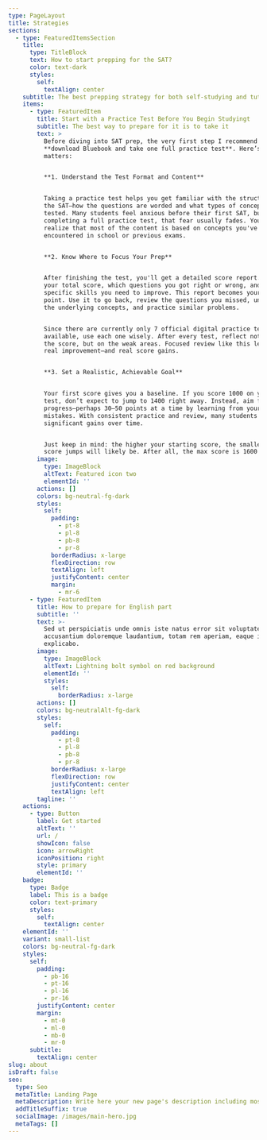 ```yaml
---
type: PageLayout
title: Strategies
sections:
  - type: FeaturedItemsSection
    title:
      type: TitleBlock
      text: How to start prepping for the SAT?
      color: text-dark
      styles:
        self:
          textAlign: center
    subtitle: The best prepping strategy for both self-studying and tutoring
    items:
      - type: FeaturedItem
        title: Start with a Practice Test Before You Begin Studyingt
        subtitle: The best way to prepare for it is to take it
        text: >
          Before diving into SAT prep, the very first step I recommend is this:
          **download Bluebook and take one full practice test**. Here’s why it
          matters:


          **1. Understand the Test Format and Content**


          Taking a practice test helps you get familiar with the structure of
          the SAT—how the questions are worded and what types of concepts are
          tested. Many students feel anxious before their first SAT, but after
          completing a full practice test, that fear usually fades. You’ll
          realize that most of the content is based on concepts you've already
          encountered in school or previous exams.


          **2. Know Where to Focus Your Prep**


          After finishing the test, you'll get a detailed score report. It shows
          your total score, which questions you got right or wrong, and the
          specific skills you need to improve. This report becomes your starting
          point. Use it to go back, review the questions you missed, understand
          the underlying concepts, and practice similar problems.


          Since there are currently only 7 official digital practice tests
          available, use each one wisely. After every test, reflect not just on
          the score, but on the weak areas. Focused review like this leads to
          real improvement—and real score gains.


          **3. Set a Realistic, Achievable Goal**


          Your first score gives you a baseline. If you score 1000 on your first
          test, don’t expect to jump to 1400 right away. Instead, aim for steady
          progress—perhaps 30–50 points at a time by learning from your
          mistakes. With consistent practice and review, many students see
          significant gains over time.


          Just keep in mind: the higher your starting score, the smaller your
          score jumps will likely be. After all, the max score is 1600!
        image:
          type: ImageBlock
          altText: Featured icon two
          elementId: ''
        actions: []
        colors: bg-neutral-fg-dark
        styles:
          self:
            padding:
              - pt-8
              - pl-8
              - pb-8
              - pr-8
            borderRadius: x-large
            flexDirection: row
            textAlign: left
            justifyContent: center
            margin:
              - mr-6
      - type: FeaturedItem
        title: How to prepare for English part
        subtitle: ''
        text: >-
          Sed ut perspiciatis unde omnis iste natus error sit voluptatem
          accusantium doloremque laudantium, totam rem aperiam, eaque ipsa quae.
          explicabo.
        image:
          type: ImageBlock
          altText: Lightning bolt symbol on red background
          elementId: ''
          styles:
            self:
              borderRadius: x-large
        actions: []
        colors: bg-neutralAlt-fg-dark
        styles:
          self:
            padding:
              - pt-8
              - pl-8
              - pb-8
              - pr-8
            borderRadius: x-large
            flexDirection: row
            justifyContent: center
            textAlign: left
        tagline: ''
    actions:
      - type: Button
        label: Get started
        altText: ''
        url: /
        showIcon: false
        icon: arrowRight
        iconPosition: right
        style: primary
        elementId: ''
    badge:
      type: Badge
      label: This is a badge
      color: text-primary
      styles:
        self:
          textAlign: center
    elementId: ''
    variant: small-list
    colors: bg-neutral-fg-dark
    styles:
      self:
        padding:
          - pb-16
          - pt-16
          - pl-16
          - pr-16
        justifyContent: center
        margin:
          - mt-0
          - ml-0
          - mb-0
          - mr-0
      subtitle:
        textAlign: center
slug: about
isDraft: false
seo:
  type: Seo
  metaTitle: Landing Page
  metaDescription: Write here your new page's description including most relevant keywords.
  addTitleSuffix: true
  socialImage: /images/main-hero.jpg
  metaTags: []
---
```

